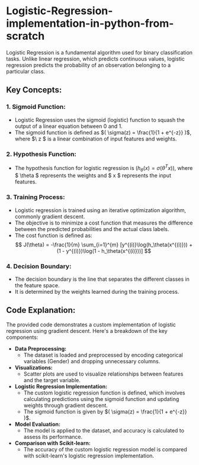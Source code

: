 # Logistic-Regression-implementation-in-python-from-scratch

Logistic Regression is a fundamental algorithm used for binary classification tasks. Unlike linear regression, which predicts continuous values, logistic regression predicts the probability of an observation belonging to a particular class.

## Key Concepts:

### 1. Sigmoid Function:

- Logistic Regression uses the sigmoid (logistic) function to squash the output of a linear equation between 0 and 1.
- The sigmoid function is defined as $( \sigma(z) = \frac{1}{1 + e^{-z}} )$, where $\ z \$ is a linear combination of input features and weights.

### 2. Hypothesis Function:

- The hypothesis function for logistic regression is $( h_\theta(x) = \sigma(\theta^Tx) )$, where $ \theta $ represents the weights and $ x $ represents the input features.

### 3. Training Process:

- Logistic regression is trained using an iterative optimization algorithm, commonly gradient descent.
- The objective is to minimize a cost function that measures the difference between the predicted probabilities and the actual class labels.
- The cost function is defined as: 
  $$ J(\theta) = -\frac{1}{m} \sum_{i=1}^{m} [y^{(i)}\log(h_\theta(x^{(i)})) + (1 - y^{(i)})\log(1 - h_\theta(x^{(i)}))] $$

### 4. Decision Boundary:

- The decision boundary is the line that separates the different classes in the feature space.
- It is determined by the weights learned during the training process.

## Code Explanation:

The provided code demonstrates a custom implementation of logistic regression using gradient descent. Here's a breakdown of the key components:

- **Data Preprocessing:**
  - The dataset is loaded and preprocessed by encoding categorical variables (Gender) and dropping unnecessary columns.
- **Visualizations:**
  - Scatter plots are used to visualize relationships between features and the target variable.
- **Logistic Regression Implementation:**
  - The custom logistic regression function is defined, which involves calculating predictions using the sigmoid function and updating weights through gradient descent.
  - The sigmoid function is given by $( \sigma(z) = \frac{1}{1 + e^{-z}} )$.
- **Model Evaluation:**
  - The model is applied to the dataset, and accuracy is calculated to assess its performance.
- **Comparison with Scikit-learn:**
  - The accuracy of the custom logistic regression model is compared with scikit-learn's logistic regression implementation.
